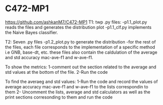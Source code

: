 # C472-MP1
https://github.com/ashkanM7/C472-MP1
T1: twp .py files: 
-p1.1_plot.py reads the files and generates the distribution plot
-p1.1_clf.py implements the Naive Bayes classifier. 

T2: Seven .py files
-p1.2_plot.py to generate the distribution 
-for the rest of the files, each file corresponds to the implementation of a specific method i.e GNB, base-dt, etc.
these files also contain the caldulation of the average and std accuracy mac-ave-f1 and w-ave-f1. 

To show the metrics: 
1-comment out the section related to the average and std values at the bottom of the file.
2-Run the code

To find the averaeg and std values:
1-Run the code and record the values of average accuracy mac-ave-f1 and w-ave-f1 to the lists correspondin to them
2- Uncomment the lists, average and std calculators as well as the print sections corresonding to them and run the code
